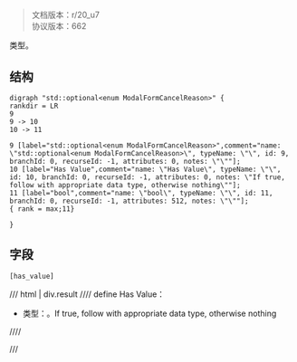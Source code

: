 # <!-- md:samp std::optional&lt;enum ModalFormCancelReason&gt; -->

> 文档版本：r/20_u7<br/>协议版本：662

<!-- md:samp std::optional&lt;enum ModalFormCancelReason&gt; -->类型。

## 结构

```viz
digraph "std::optional<enum ModalFormCancelReason>" {
rankdir = LR
9
9 -> 10
10 -> 11

9 [label="std::optional<enum ModalFormCancelReason>",comment="name: \"std::optional<enum ModalFormCancelReason>\", typeName: \"\", id: 9, branchId: 0, recurseId: -1, attributes: 0, notes: \"\""];
10 [label="Has Value",comment="name: \"Has Value\", typeName: \"\", id: 10, branchId: 0, recurseId: -1, attributes: 0, notes: \"If true, follow with appropriate data type, otherwise nothing\""];
11 [label="bool",comment="name: \"bool\", typeName: \"\", id: 11, branchId: 0, recurseId: -1, attributes: 512, notes: \"\""];
{ rank = max;11}

}

```

## 字段

```title='std::optional&lt;enum ModalFormCancelReason&gt;'
[has_value]
```

/// html | div.result
//// define
Has Value：<!-- md:samp bool -->

- 类型：<!-- md:samp bool -->。If true, follow with appropriate data type, otherwise nothing


////

///

